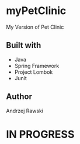 # myPetClinic
My Version of Pet Clinic

## Built with
- Java
- Spring Framework
- Project Lombok
- Junit

## Author
Andrzej Rawski


# IN PROGRESS
